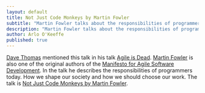 ```yaml
---
layout: default
title: Not Just Code Monkeys by Martin Fowler
subtitle: "Martin Fowler talks about the responsibilities of programmers."
description: "Martin Fowler talks about the responsibilities of programmers."
author: Arlo O'Keeffe
published: true
---
```


[Dave Thomas](http://pragdave.me/) mentioned this talk in his talk [Agile is Dead](/articles/2016-01-20-agile-is-dead-dave-thomas.html). [Martin Fowler](http://www.martinfowler.com/) is also one of the original authors of the [Manifesto for Agile Software Development](http://www.agilemanifesto.org/). In the talk he describes the responsibilities of programmers today. How we shape our society and how we should choose our work. The talk is [Not Just Code Monkeys by Martin Fowler](https://www.youtube.com/watch?v=Z8aECe4lp44).
